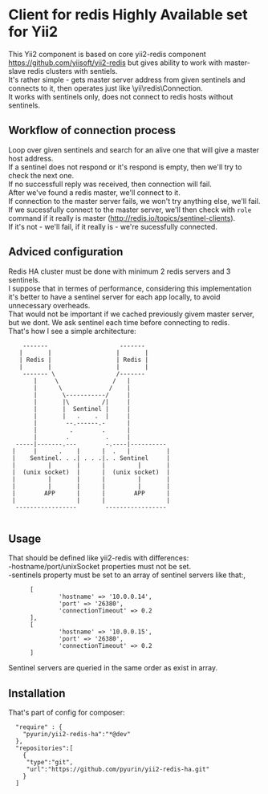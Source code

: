 Client for redis Highly Available set for Yii2
=============================================
This Yii2 component is based on core yii2-redis component https://github.com/yiisoft/yii2-redis but gives ability to work with master-slave redis clusters with sentiels. <br />
It's rather simple - gets master server address from given sentinels and connects to it, then operates just like \yii\redis\Connection. <br />
It works with sentinels only, does not connect to redis hosts without sentinels.<br />

Workflow of connection process 
--------------------------------------------
Loop over given sentinels and search for an alive one that will give a master host address.<br />
If a sentinel does not respond or it's respond is empty, then we'll try to check the next one.<br />
If no successfull reply was received, then connection will fail.<br />
After we've found a redis master, we'll connect to it.<br /> 
If connection to the master server fails, we won't try anything else, we'll fail.<br />
If we sucessfully connect to the master server, we'll then check with ``role`` command if it really is master (http://redis.io/topics/sentinel-clients). <br />
If it's not - we'll fail, if it really is - we're sucessfully connected.<br />


Adviced configuration
---------------------------------------------
Redis HA cluster must be done with minimum 2 redis servers and 3 sentinels.<br />
I suppose that in termes of performance, considering this implementation it's better to have a sentinel server for each app locally, to avoid unnecessary overheads.<br />
That would not be important if we cached previously givem master server, but we dont. We ask sentinel each time before connecting to redis.<br />
That's how I see a simple architecture:

```
    -------                    -------
   |       |                  |       |
   | Redis |                  | Redis |
   |       |                  |       |
    ------- \                 /-------
       |     \               /   |
       |      \             /    |
       |       \-----------/     |
       |       |\         /|     |
       |       |  Sentinel |     |
       |       |   .    .  |     |
       |        --.------.-      |
       |         .        .      |
       |        .          .     |
  -----|-------.---        -.----|----------     
 |     |      .    |      |  .   |          |    
 |    Sentinel. . .| . . .|. . Sentinel     |    
 |         |       |      |         |       |    
 |  (unix socket)  |      |  (unix socket)  |    
 |         |       |      |         |       |    
 |         |       |      |         |       |    
 |        APP      |      |        APP      |    
 |                 |      |                 |    
  -----------------        -----------------     
   
```

Usage
---------------------------------------------
That should be defined like yii2-redis with differences:<br />
  -hostname/port/unixSocket properties must not be set.<br />
  -sentinels property must be set to an array of sentinel servers like that:,<br />
  ```
		[
				'hostname' => '10.0.0.14',
				'port' => '26380',
				'connectionTimeout' => 0.2
		],
		[
				'hostname' => '10.0.0.15',
				'port' => '26380',
				'connectionTimeout' => 0.2
		]
```
Sentinel servers are queried in the same order as exist in array.<br />


Installation
---------------------------------------------
That's part of config for composer:

```
  "require" : {
    "pyurin/yii2-redis-ha":"*@dev"
  },
  "repositories":[
  	{
  	 "type":"git",
  	 "url":"https://github.com/pyurin/yii2-redis-ha.git"
  	}
  ]
```

